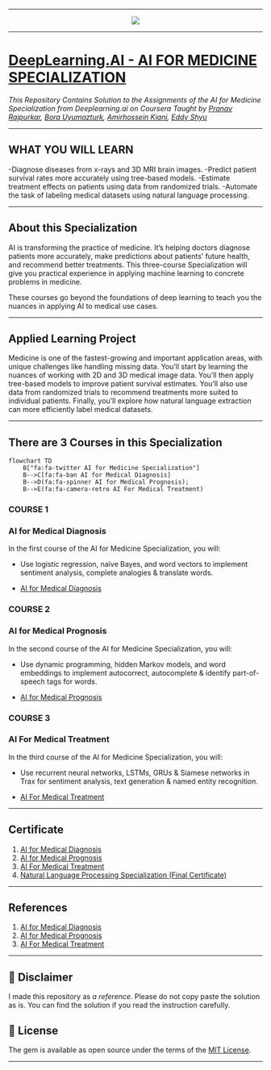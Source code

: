 -------------------------------------------------------------------------------------------

<p align="center"><img width="auto" src="https://s3.amazonaws.com/coursera_assets/meta_images/generated/XDP/XDP~SPECIALIZATION!~ai-for-medicine/XDP~SPECIALIZATION!~ai-for-medicine.jpeg" /></p>

-------------------------------------------------------------------------------------------

# [DeepLearning.AI - AI FOR MEDICINE SPECIALIZATION](https://www.coursera.org/specializations/ai-for-medicine)
*This Repository Contains Solution to the Assignments of the AI for Medicine Specialization from Deeplearning.ai on Coursera Taught by 
[Pranav Rajpurkar](https://www.coursera.org/instructor/pranav-rajpurkar),
[Bora Uyumazturk](https://www.coursera.org/instructor/bora-uyumazturk),
[Amirhossein Kiani](https://www.coursera.org/instructor/amirhossein-kiani),
[Eddy Shyu](https://www.coursera.org/instructor/eddy-shyu)*

-------------------------------------------------------------------------------------------

## WHAT YOU WILL LEARN

-Diagnose diseases from x-rays and 3D MRI brain images.
-Predict patient survival rates more accurately using tree-based models.
-Estimate treatment effects on patients using data from randomized trials.
-Automate the task of labeling medical datasets using natural language processing.

---

## About this Specialization

AI is transforming the practice of medicine. It’s helping doctors diagnose patients more accurately, make predictions about patients’ future health, and recommend better treatments. This three-course Specialization will give you practical experience in applying machine learning to concrete problems in medicine.

These courses go beyond the foundations of deep learning to teach you the nuances in applying AI to medical use cases. 

---

## Applied Learning Project
Medicine is one of the fastest-growing and important application areas, with unique challenges like handling missing data. You’ll start by learning the nuances of working with 2D and 3D medical image data. You’ll then apply tree-based models to improve patient survival estimates. You’ll also use data from randomized trials to recommend treatments more suited to individual patients. Finally, you’ll explore how natural language extraction can more efficiently label medical datasets.

-------------------------------------------------------------------------------------------------------------

## There are 3 Courses in this Specialization

```mermaid
flowchart TD
    B["fa:fa-twitter AI for Medicine Specialization"]
    B-->C[fa:fa-ban AI for Medical Diagnosis]
    B-->D(fa:fa-spinner AI for Medical Prognosis);
    B-->E(fa:fa-camera-retro AI For Medical Treatment)
```

### COURSE 1
### AI for Medical Diagnosis

In the first course of the AI for Medicine Specialization, you will:
- Use logistic regression, naïve Bayes, and word vectors to implement sentiment analysis, complete analogies & translate words.

* [AI for Medical Diagnosis](https://github.com/shantanu1109/Coursera-DeepLearning.AI-Natural-Language-Processing-Specialization/tree/main/Course-1-Natural%20Language%20Processing%20with%20Classification%20and%20Vector%20Spaces)

### COURSE 2
### AI for Medical Prognosis

In the second course of the AI for Medicine Specialization, you will:
- Use dynamic programming, hidden Markov models, and word embeddings to implement autocorrect, autocomplete & identify part-of-speech tags for words.

* [AI for Medical Prognosis](https://github.com/shantanu1109/Coursera-DeepLearning.AI-Natural-Language-Processing-Specialization/tree/main/Course-2-Natural%20Language%20Processing%20with%20Probabilistic%20Models)

### COURSE 3
### AI For Medical Treatment
In the third course of the AI for Medicine Specialization, you will:
- Use recurrent neural networks, LSTMs, GRUs & Siamese networks in Trax for sentiment analysis, text generation & named entity recognition.

* [AI For Medical Treatment](https://github.com/shantanu1109/Coursera-DeepLearning.AI-Natural-Language-Processing-Specialization/tree/main/Course-3-Natural%20Language%20Processing%20with%20Sequence%20Models)

-------------------------------------------------------------------------------------------------------------

## Certificate

1. [AI for Medical Diagnosis](https://www.coursera.org/account/accomplishments/verify/32C5MY5Q8HGL)
2. [AI for Medical Prognosis](https://www.coursera.org/account/accomplishments/verify/ZPA6R3Q7CGQT)
3. [AI For Medical Treatment](https://www.coursera.org/account/accomplishments/verify/NRECCG8ZHAQC)
4. [Natural Language Processing Specialization (Final Certificate)](https://www.coursera.org/account/accomplishments/specialization/VYCCGB737HN3)

--------------------------------------------------------------------------------------------------------------

## References
1. [AI for Medical Diagnosis](https://www.coursera.org/learn/classification-vector-spaces-in-nlp?specialization=natural-language-processing)
2. [AI for Medical Prognosis](https://www.coursera.org/learn/probabilistic-models-in-nlp?specialization=natural-language-processing)
3. [AI For Medical Treatment](https://www.coursera.org/learn/sequence-models-in-nlp?specialization=natural-language-processing)

----------------------------------------------------------------------------------------------------------------

## 📝 Disclaimer 
I made this repository as *a reference*. Please do not copy paste the solution as is. You can find the solution if you read the instruction carefully. 

 
## 📝 License
The gem is available as open source under the terms of the [MIT License](https://opensource.org/licenses/MIT).
 
-----------------------------------------------------------------------------------------------------------------
